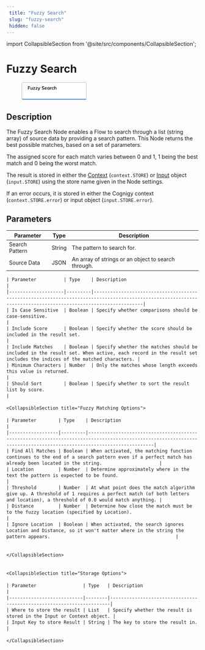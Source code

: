 ```yaml
---
 title: "Fuzzy Search" 
 slug: "fuzzy-search" 
 hidden: false 
---
```

import CollapsibleSection from '@site/src/components/CollapsibleSection';

# Fuzzy Search

<figure>
  <img class="image-center" src="../../../../../static/img/_assets/ai/resource/node-reference/ai/fuzzy-search.png" width="40%" />
</figure>

## Description

The Fuzzy Search Node enables a Flow to search through a list (string array) of source data by providing a search pattern. This Node returns the best possible matches, based on a set of parameters.

The assigned score for each match varies between 0 and 1, 1 being the best match and 0 being the worst match.

The result is stored in either the [Context](../../../test/interaction-panel/context.md) (`context.STORE`) or [Input](../../../test/interaction-panel/input.md) object (`input.STORE`) using the store name given in the Node settings.

If an error occurs, it is stored in either the Cognigy context (`context.STORE.error`) or input object (`input.STORE.error`). 

## Parameters

| Parameter      | Type   | Description                                         |
|----------------|--------|-----------------------------------------------------|
| Search Pattern | String | The pattern to search for.                          |
| Source Data    | JSON   | An array of strings or an object to search through. |

<CollapsibleSection title="Basic Options">

    | Parameter          | Type    | Description                                                                                                                                                  |
    |--------------------|---------|--------------------------------------------------------------------------------------------------------------------------------------------------------------|
    | Is Case Sensitive  | Boolean | Specify whether comparisons should be case-sensitive.                                                                                                        |
    | Include Score      | Boolean | Specify whether the score should be included in the result set.                                                                                              |
    | Include Matches    | Boolean | Specify whether the matches should be included in the result set. When active, each record in the result set includes the indices of the matched characters. |
    | Minimum Characters | Number  | Only the matches whose length exceeds this value is returned.                                                                                                |
    | Should Sort        | Boolean | Specify whether to sort the result list by score.                                                                                                            |

    <CollapsibleSection title="Fuzzy Matching Options">

    | Parameter        | Type    | Description                                                                                                                                                        |
    |------------------|---------|--------------------------------------------------------------------------------------------------------------------------------------------------------------------|
    | Find All Matches | Boolean | When activated, the matching function continues to the end of a search pattern even if a perfect match has already been located in the string.                     |
    | Location         | Number  | Determine approximately where in the text the pattern is expected to be found.                                                                                     |
    | Threshold        | Number  | At what point does the match algorithm give up. A threshold of 1 requires a perfect match (of both letters and location), a threshold of 0.0 would match anything. |
    | Distance         | Number  | Determine how close the match must be to the fuzzy location (specified by Location).                                                                               |
    | Ignore Location  | Boolean | When activated, the search ignores Location and Distance, so it won't matter where in the string the pattern appears.                                              |


    </CollapsibleSection>


    <CollapsibleSection title="Storage Options">

    | Parameter                 | Type   | Description                                                          |
    |---------------------------|--------|----------------------------------------------------------------------|
    | Where to store the result | List   | Specify whether the result is stored in the Input or Context object. |
    | Input Key to store Result | String | The key to store the result in.                                      |

    </CollapsibleSection>

</CollapsibleSection>


